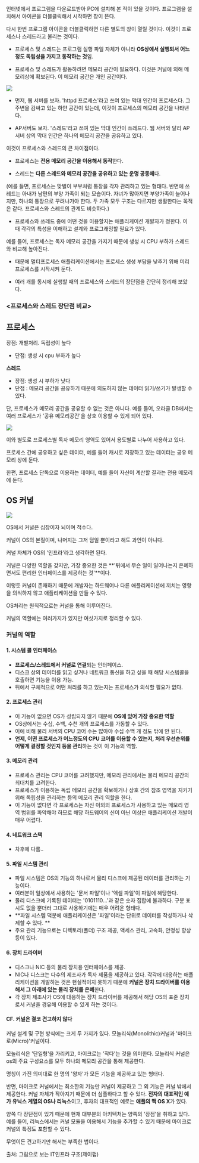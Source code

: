 
인터넷에서 프로그램을 다운로드받아 PC에 설치해 본 적이 있을 것이다. 
프로그램을 설치해서 아이콘을 더블클릭해서 시작하면 창이 뜬다.

다시 한번 프로그램 아이콘을 더블클릭하면 다른 별도의 창이 열릴 것이다. 이것이 프로세스나 스레드라고 불리는 것이다.


- 프로세스 및 스레드는 프로그램 실행 파일 자체가 아니라 **OS상에서 실행되서 어느 정도 독립성을 가지고 동작하는 것**임.


- 프로세스 및 스레드가 활동하려면 메모리 공간이 필요하다. 
이것은 커널에 의해 메모리상에 확보된다. 이 메모리 공간은 개인 공간이다.


![](https://images.velog.io/images/sandartchip/post/93f0922a-1fdd-47ea-a020-5cb87186d1d9/KakaoTalk_20210311_233859962.jpg)


- 먼저, 웹 서버를 보자. 'httpd 프로세스'라고 쓰여 있는 막대 인간이 프로세스다. 
그 주변을 감싸고 있는 하얀 공간이 있는데, 이것이 프로세스의 메모리 공간을 나타낸다. 


- AP서버도 보자. '스레드'라고 쓰여 있는 막대 인간이 쓰레드다. 
웹 서버와 달리 AP서버 상의 막대 인간은 하나의 메모리 공간을 공유하고 있다. 

이것이 프로세스와 스레드의 큰 차이점이다. 

- 프로세스는 **전용 메모리 공간을 이용해서 동작**한다. 

- 스레드는 **다른 스레드와 메모리 공간을 공유하고 있는 운명 공동체**다.


(예를 들면, 프로세스는 맞벌이 부부처럼 통장을 각자 관리하고 있는 형태다. 반면에 쓰레드는 아내가 남편의 부양 가족이 되는 모습이다. 자녀가 많아지면 부양가족이 늘어나지만, 하나의 통장으로 꾸려나가야 한다. 두 가족 모두 구조는 다르지만 생활한다는 목적은 같다. 프로세스와 스레드의 관계도 비슷하다.)


- 프로세스와 쓰레드 중에 어떤 것을 이용할지는 애플리케이션 개발자가 정한다. 이 때 각각의 특성을 이해하고 설계와 프로그래밍할 필요가 있다. 

예를 들어, 프로세스는 독자 메모리 공간을 가지기 때문에 생성 시 CPU 부하가 스레드와 비교해 높아진다.

- 때문에 멀티프로세스 애플리케이션에서는 프로세스 생성 부담을 낮추기 위해 미리 프로세스를 시작시켜 둔다. 
 

- 여러 개를 동시에 실행할 때의 프로세스와 스레드의 장단점을 간단히 정리해 보았다.

### <프로세스와 스레드 장단점 비교>


**프로세스**
- 
장점: 개별처리.
독립성이 높다 
- 단점: 생성 시 cpu 부하가 높다

**스레드** 
- 장점: 생성 시 부하가 낮다 
- 단점 : 메모리 공간을 공유하기 때문에 의도하지 않는 데이터 읽기/쓰기가 발생할 수 있다.

단, 프로세스가 메모리 공간을 공유할 수 없는 것은 아니다. 예를 들어, 오라클 DB에서는 여러 프로세스가 '공유 메모리공간'을 상호 이용할 수 있게 되어 있다.


![](https://images.velog.io/images/sandartchip/post/60086882-d82d-443f-96d2-8d92c965df26/KakaoTalk_20210311_233914373.jpg)


이와 별도로 프로세스별 독자 메모리 영역도 있어서 용도별로 나누어 사용하고 있다.

프로세스 간에 공유하고 싶은 데이터, 예를 들어 캐시로 저장하고 있는 데이터는 공유 메모리 상에 둔다.

한편, 프로세스 단독으로 이용하는 데이터, 예를 들어 자신이 계산할 결과는 전용 메모리에 둔다.

## OS 커널
![](https://images.velog.io/images/sandartchip/post/0e0840f4-e671-4905-8253-299462e7425a/KakaoTalk_20210311_233907714.jpg)


OS에서 커널은 심장이자 뇌이며 척수다.

커널이 OS의 본질이며, 나머지는 그저 덤일 뿐이라고 해도 과언이 아니다.

커널 자체가 OS의 '인프라'라고 생각하면 된다.

커널은 다양한 역할을 갖지만, 가장 중요한 것은 **'뒤에서 무슨 일이 일어나는지 은폐하면서도 편리한 인터페이스를 제공하는 것'**이다.

이렇듯 커널이 존재하기 때문에 개발자는 하드웨어나 다른 애플리케이션에 끼치는 영향을 의식하지 않고 애플리케이션을 만들 수 있다.

OS처리는 원칙적으로는 커널을 통해 이루어진다.

커널의 역할에는 여러가지가 있지만 여섯가지로 정리할 수 있다.

### 커널의 역할

#### 1. 시스템 콜 인터페이스
- **프로세스/스레드에서 커널로 연결**되는 인터페이스. 
- 디스크 상의 데이터를 읽고 싶거나 네트워크 통신을 하고 싶을 때 해당 시스템콜을 호출하면 기능을 이용 가능.
- 뒤에서 구체적으로 어떤 처리를 하고 있는지는 프로세스가 의식할 필요가 없다. 

#### 2. 프로세스 관리
- 이 기능이 없으면 OS가 성립되지 않기 때문에 **OS에 있어 가장 중요한 역할**
- OS상에서는 수십, 수백, 수천 개의 프로세스를 가동할 수 있다.
- 이에 비해 물리 서버의 CPU 코어 수는 많아야 수십 수백 개 정도 밖에 안 된다.
- **언제, 어떤 프로세스가 어느정도의 CPU 코어를 이용할 수 있는지, 처리 우선순위를 어떻게 결정할 것인지 등을 관리**하는 것이 이 기능의 역할.

#### 3. 메모리 관리
- 프로세스 관리는 CPU 코어를 고려했지만, 메모리 관리에서는 물리 메모리 공간의 최대치를 고려한다.
- 프로세스가 이용하는 독립 메모리 공간을 확보하거나 상호 간의 참조 영역을 지키기 위해 독립성을 관리하는 등의 메모리 관리 역할을 한다.
- 이 기능이 없다면 각 프로세스는 자신 이외의 프로세스가 사용하고 있는 메모리 영역 범위를 파악해야 하므로 해당 하드웨어의 신이 아닌 이상은 애플리케이션 개발이 매우 어렵다.

#### 4. 네트워크 스택
- 차후에 다룸..

#### 5. 파일 시스템 관리
- 파일 시스템은 OS의 기능의 하나로서 물리 디스크에 제공된 데이터를 관리하는 기능이다.
- 여러분이 일상에서 사용하는 '문서 파일'이나 '엑셀 파일'이 파일에 해당한다.
- 물리 디스크에 기록된 데이터는 '0101110...'과 같은 숫자 집합에 불과하다. 구분 표시도 없을 뿐더러 그대로 사용하기에는 매우 어려운 형태다.
- **파일 시스템 덕분에 애플리케이션은 '파일'이라는 단위로 데이터를 작성하거나 삭제할 수 있다. **
- 주요 관리 기능으로는 디렉토리(폴더) 구조 제공, 액세스 관리, 고속화, 안정성 향상 등이 있다.

#### 6. 장치 드라이버
- 디스크나 NIC 등의 물리 장치용 인터페이스를 제공.
- NIC나 디스크는 다수의 제조사가 독자 제품을 제공하고 있다. 각각에 대응하는 애플리케이션을 개발하는 것은 현실적이지 못하기 때문에 **커널은 장치 드라이버를 이용해서 그 아래에 있는 물리 장치를 은폐**한다.
- 각 장치 제조사가 OS에 대응하는 장치 드라이버를 제공해서 해당 OS의 표준 장치로서 커널을 경유해 이용할 수 있게 하는 것이다.


#### CF. 커널은 결코 견고하지 않다
커널 설계 및 구현 방식에는 크게 두 가지가 있다. 모놀리식(Monolithic)커널과 '마이크로(Micro)'커널이다. 

모놀리식은 '단일형'을 가리키고, 마이크로는 '작다'는 것을 의미한다.
모놀리식 커널은 os의 주요 구성요소를 모두 하나의 메모리 공간을 통해 제공한다.

명칭이 가진 의미대로 한 명의 '왕자'가 모든 기능을 제공하고 있는 형태다.

반면, 마이크로 커널에서는 최소한의 기능만 커널이 제공하고 그 외 기능은 커널 밖에서 제공한다. 커널 자체가 작아지기 때문에 더 심플하다고 할 수 있다. **전자의 대표적인 예가 유닉스 계열의 OS나 리눅스**이고, 후자의 대표적인 예로는 **애플의 맥 OS X**가 있다.

양쪽 다 장단점이 있기 때문에 현재 대부분의 아키텍처는 양쪽의 '장점'을 취하고 있다. 예를 들어, 리눅스에서는 커널 모듈을 이용해서 기능을 추가할 수 있기 때문에 마이크로 커널의 특징도 포함할 수 있다.

무엇이든 견고하기만 해서는 부족한 법이다. 

출처: 그림으로 보는 IT인프라 구조(제이펍)
